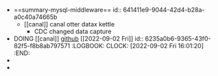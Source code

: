 - ==summary-mysql-middleware==
  id:: 641411e9-9044-42d4-b28a-a0c40a74665b
	- [[canal]]  canal otter datax kettle
		- CDC changed data capture
- DOING [[canal]] [github](https://github.com/alibaba/canal) <span class=" bg-green white  subw hblack hover"> [[2022-09-02 Fri]] </span>
  id:: 6235a0b6-9365-43f0-82f5-f8b8ab797571
  :LOGBOOK:
  CLOCK: [2022-09-02 Fri 16:01:20]
  :END:
-
-